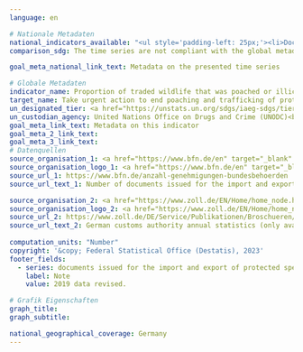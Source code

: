 ```yaml
---
language: en    

# Nationale Metadaten    
national_indicators_available: "<ul style='padding-left: 25px;'><li>Documents issued for the import and export of protected species</li> <li> Seizures by authorities concerning the protection of species</li></ul>"    
comparison_sdg: The time series are not compliant with the global metadata, but provide additional information.    

goal_meta_national_link_text: Metadata on the presented time series    

# Globale Metadaten    
indicator_name: Proportion of traded wildlife that was poached or illicitly trafficked    
target_name: Take urgent action to end poaching and trafficking of protected species of flora and fauna and address both demand and supply of illegal wildlife products    
un_designated_tier: <a href="https://unstats.un.org/sdgs/iaeg-sdgs/tier-classification/" title="Click here for more information on the UN tier classification."  target="_blank" onclick="return confirm_alert(this);">Tier II</a>    
un_custodian_agency: United Nations Office on Drugs and Crime (UNODC)<br>Convention on International Trade in Endangered Species of Wild Fauna and Flora (CITES)    
goal_meta_link_text: Metadata on this indicator    
goal_meta_2_link_text:     
goal_meta_3_link_text:         
# Datenquellen
source_organisation_1: <a href="https://www.bfn.de/en" target="_blank" onclick="return confirm_alert('');"> Federal Agency for Nature Conservation </a>
source_organisation_logo_1: <a href="https://www.bfn.de/en" target="_blank" onclick="return confirm_alert('');"><img src="https://g205sdgs.github.io/sdg-indicators/public/OrgImgEn/bfn.png" alt="Logo bfn" style="height:60px; width:148px"/></a>
source_url_1: https://www.bfn.de/anzahl-genehmigungen-bundesbehoerden
source_url_text_1: Number of documents issued for the import and export of specimens of protected species (only available in German)

source_organisation_2: <a href="https://www.zoll.de/EN/Home/home_node.html" target="_blank" onclick="return confirm_alert('');"> Central Customs Authority </a>
source_organisation_logo_2: <a href="https://www.zoll.de/EN/Home/home_node.html" target="_blank" onclick="return confirm_alert('');"><img src="https://g205sdgs.github.io/sdg-indicators/public/OrgImgEn/zoll.png" alt="Logo zoll" style="height:60px; width:148px"/></a>
source_url_2: https://www.zoll.de/DE/Service/Publikationen/Broschueren/broschueren_node.html
source_url_text_2: German customs authority annual statistics (only available in German)
    
computation_units: "Number"    
copyright: '&copy; Federal Statistical Office (Destatis), 2023'    
footer_fields:
  - series: documents issued for the import and export of protected species
    label: Note
    value: 2019 data revised.    

# Grafik Eigenschaften    
graph_title: 
graph_subtitle:     

national_geographical_coverage: Germany    
---
```


<span></span>